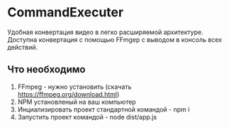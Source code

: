 # CommandExecuter

Удобная конвертация видео в легко расширяемой архитектуре.
Доступна конвертация с помощью FFmgep с выводом в консоль всех действий.

## Что необходимо

1. FFmpeg - нужно установить (скачать https://ffmpeg.org/download.html)
2. NPM установленый на ваш компьютер
3. Инциализировать проект стандартной командой - npm i
4. Запустить проект командой - node dist/app.js
